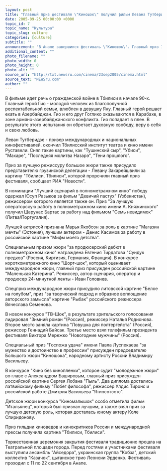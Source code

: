 ```yaml
---
layout: post
title: "Главный приз фестиваля \"Киношок\" получил фильм Левана Тутберидзе \"Прогулка в Карабах\""
date: 2005-09-25 00:00:00 +0000
topic_id: 7
topic_name: "Культура"
topic_slug: culture
categories: [culture]
subtitle: ""
announcement: "В Анапе завершился фестиваль \"Киношок\". Главный приз 14-го Открытого фестиваля стран СНГ и Балтии получила картина грузинского режиссера Левана Тутберидзе \"Прогулка в Карабах\". Авторы сценария фильма - Ака Морчиладзе и Ираклий Соломонашвили. В главных ролях снялись Леван Добороджинидзе, Миша Месхи, Нуца Кухианидзе и другие."
additional_content: ""
photo_filename: ""
photo_width: 0
photo_height: 0
photo_alt: ""
source_url: "http://txt.newsru.com/cinema/23sep2005/cinema.html"
source_text: "NEWSru.com"
author: ""
---
```

В фильме идет речь о гражданской войне в Тбилиси в начале 90-х. Главный герой Гио - молодой человек из благополучной респектабельной семьи, влюблен в девушку Яну. Главный герой решает ехать в Азербайджан. Гио и его друг Гоглико оказываются в Карабахе, в зоне армяно-азербайджанского конфликта. Гио попадает в плен. В результате этого испытания он обретает духовную свободу, веру в себя и свою любовь.

Леван Тутберидзе - призер международных и национальных кинофестивалей. окончил Тбилисский институт театра и кино имени Руставели. Снял такие картины, как "Тушинский сыр", "Убиси", "Махаре", "Последняя молитва Назарэ", "Тени прошлого".

Приз за лучшую режиссуру большое жюри также присудило представителю грузинской делегации - Левану Закарейшвили за картину "Тбилиси, Тбилиси", которой пророчили главный приз фестиваля, сообщает РИА "Новости".

В номинации "Лучший сценарий в полнометражном кино" победу одержал Юсуп Разыков за фильм "Девичий пастух" (Узбекистан), режиссером которого является также он. Приз "За лучшую операторскую работу в полнометражном кино имени А. Княжинского" получил Шарунас Бартас за работу над фильмом "Семь невидимок" (Литва/Португалия).

Лучшей актрисой признана Марья Якобсон за роль в картине "Магазин мечты" (Эстония), лучшим актером - Денис Касимов за работу в российской картине "Мифы моего детства".

Специальным призом жюри "за продюсерский дебют в полнометражном кино" награждена Евгения Тирдатова "Сундук предков" (Россия, Киргизия, Германия, Франция). В конкурсе короткометражного кино "Шорт-шок", который оценивает международное жюри, главный приз присужден российской картине "Маленькая Катерина". Режиссер, автор сценария, оператор и продюсер 24-минутной ленты - Иван Головнев.

Спецприз международное жюри присудило литовской картине "Белое на голубом", приз "за творческий подход и образное воплощение авторского замысла" картине "Рыбак" российского режиссера Вячеслава Семенова.

В новом конкурсе "ТВ-Шок", в результате зрительского голосования лидировал "Зимний роман "(Россия), режиссер Наталья Родионова. Второе место заняла картина "Ловушка для полтергейста" (Россия), режиссер Геннадий Байсак. Третье место взял телефильм президента фестиваля Виктора Мережко "Новогодние мужчины" (Россия).

Специальный приз "Госпожа удача" имени Павла Луспекаева "за мужество и достоинство в профессии" присужден председателю Большого жюри "Киношока", народному артисту России Владимиру Васильеву.

В конкурсе "Кино без кинопленки", которое судит "молодежное жюри" во главе с Александром Башировым, главный приз присужден российской картине Сергея Лобана "Пыль". Два диплома достались латвийскому фильму "Побег философа", режиссер Улдис Тиронс и российской работе Дмитрия Васильева "Ятинсотэстс".

Детское жюри конкурса "Киномалышок" особо отметила фильм "Итальянец", который был признан лучшим, а также взял приз за лучшую детскую роль, которая досталась юному актеру Коле Спиридонову.

Приз гильдии киноведов и кинокритиков России и международной прессы получила картина "Тбилиси, Тбилиси".

Торжественная церемония закрытия фестиваля традиционно прошла на Театральной площади города. Перед гостями и участниками фестиваля выступили ансамбль "Айседора", украинская группа "Кобза", детский коллектив "Казачок", цыганское трио Леонсии Эрденко. Фестиваль проходил с 11 по 22 сентября в Анапе.
